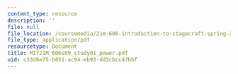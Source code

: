 ```yaml
---
content_type: resource
description: ''
file: null
file_location: /coursemedia/21m-606-introduction-to-stagecraft-spring-2009/c33d6e75b851ac94eb93dd3cbcc47bbf_MIT21M_606s09_study01_power.pdf
file_type: application/pdf
resourcetype: Document
title: MIT21M_606s09_study01_power.pdf
uid: c33d6e75-b851-ac94-eb93-dd3cbcc47bbf
---
```

